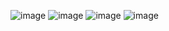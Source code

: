 ![image](https://user-images.githubusercontent.com/76480451/189234135-6a3535cc-c29c-492c-b051-539e09935384.png)
![image](https://user-images.githubusercontent.com/76480451/189234041-5c7a396e-6470-4a34-a8af-6828c916c15d.png)
![image](https://user-images.githubusercontent.com/76480451/189234080-56f6a395-9429-4b70-af75-0f3f4a3c530c.png)
![image](https://user-images.githubusercontent.com/76480451/189234110-134354b1-8f20-4671-ad75-2099f3cfefef.png)

